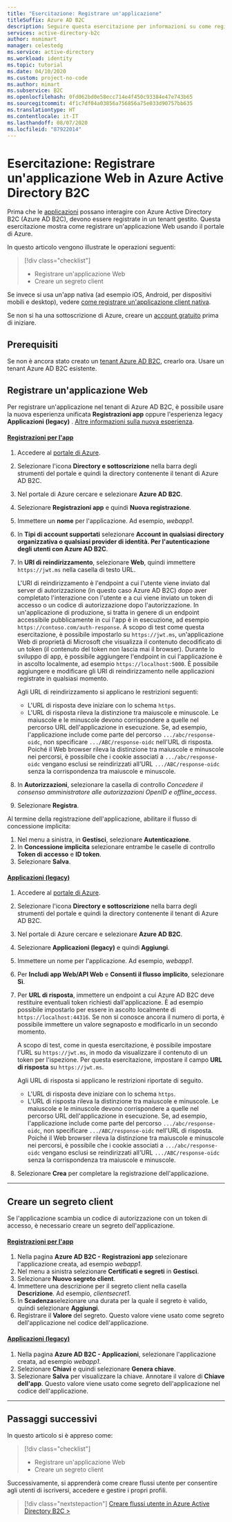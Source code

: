 ```yaml
---
title: "Esercitazione: Registrare un'applicazione"
titleSuffix: Azure AD B2C
description: Seguire questa esercitazione per informazioni su come registrare un'applicazione Web in Azure Active Directory B2C usando il portale di Azure.
services: active-directory-b2c
author: msmimart
manager: celestedg
ms.service: active-directory
ms.workload: identity
ms.topic: tutorial
ms.date: 04/10/2020
ms.custom: project-no-code
ms.author: mimart
ms.subservice: B2C
ms.openlocfilehash: 0fd062bd0e58ecc714e4f450c93384e47e743b65
ms.sourcegitcommit: 4f1c7df04a03856a756856a75e033d90757bb635
ms.translationtype: HT
ms.contentlocale: it-IT
ms.lasthandoff: 08/07/2020
ms.locfileid: "87922014"
---
```

# <a name="tutorial-register-a-web-application-in-azure-active-directory-b2c"></a>Esercitazione: Registrare un'applicazione Web in Azure Active Directory B2C

Prima che le [applicazioni](application-types.md) possano interagire con Azure Active Directory B2C (Azure AD B2C), devono essere registrate in un tenant gestito. Questa esercitazione mostra come registrare un'applicazione Web usando il portale di Azure.

In questo articolo vengono illustrate le operazioni seguenti:

> [!div class="checklist"]
> * Registrare un'applicazione Web
> * Creare un segreto client

Se invece si usa un'app nativa (ad esempio iOS, Android, per dispositivi mobili e desktop), vedere [come registrare un'applicazione client nativa](add-native-application.md).

Se non si ha una sottoscrizione di Azure, creare un [account gratuito](https://azure.microsoft.com/free/?WT.mc_id=A261C142F) prima di iniziare.

## <a name="prerequisites"></a>Prerequisiti

Se non è ancora stato creato un [tenant Azure AD B2C](tutorial-create-tenant.md), crearlo ora. Usare un tenant Azure AD B2C esistente.

## <a name="register-a-web-application"></a>Registrare un'applicazione Web

Per registrare un'applicazione nel tenant di Azure AD B2C, è possibile usare la nuova esperienza unificata **Registrazioni app** oppure l'esperienza legacy **Applicazioni (legacy)** . [Altre informazioni sulla nuova esperienza](https://aka.ms/b2cappregtraining).

#### <a name="app-registrations"></a>[Registrazioni per l'app](#tab/app-reg-ga/)

1. Accedere al [portale di Azure](https://portal.azure.com).
1. Selezionare l'icona **Directory e sottoscrizione** nella barra degli strumenti del portale e quindi la directory contenente il tenant di Azure AD B2C.
1. Nel portale di Azure cercare e selezionare **Azure AD B2C**.
1. Selezionare **Registrazioni app** e quindi **Nuova registrazione**.
1. Immettere un **nome** per l'applicazione. Ad esempio, *webapp1*.
1. In **Tipi di account supportati** selezionare **Account in qualsiasi directory organizzativa o qualsiasi provider di identità. Per l'autenticazione degli utenti con Azure AD B2C**.
1. In **URI di reindirizzamento**, selezionare **Web**, quindi immettere `https://jwt.ms` nella casella di testo URL.

    L'URI di reindirizzamento è l'endpoint a cui l'utente viene inviato dal server di autorizzazione (in questo caso Azure AD B2C) dopo aver completato l'interazione con l'utente e a cui viene inviato un token di accesso o un codice di autorizzazione dopo l'autorizzazione. In un'applicazione di produzione, si tratta in genere di un endpoint accessibile pubblicamente in cui l'app è in esecuzione, ad esempio `https://contoso.com/auth-response`. A scopo di test come questa esercitazione, è possibile impostarlo su `https://jwt.ms`, un'applicazione Web di proprietà di Microsoft che visualizza il contenuto decodificato di un token (il contenuto del token non lascia mai il browser). Durante lo sviluppo di app, è possibile aggiungere l'endpoint in cui l'applicazione è in ascolto localmente, ad esempio `https://localhost:5000`. È possibile aggiungere e modificare gli URI di reindirizzamento nelle applicazioni registrate in qualsiasi momento.

    Agli URL di reindirizzamento si applicano le restrizioni seguenti:

    * L'URL di risposta deve iniziare con lo schema `https`.
    * L'URL di risposta rileva la distinzione tra maiuscole e minuscole. Le maiuscole e le minuscole devono corrispondere a quelle nel percorso URL dell'applicazione in esecuzione. Se, ad esempio, l'applicazione include come parte del percorso `.../abc/response-oidc`, non specificare `.../ABC/response-oidc` nell'URL di risposta. Poiché il Web browser rileva la distinzione tra maiuscole e minuscole nei percorsi, è possibile che i cookie associati a `.../abc/response-oidc` vengano esclusi se reindirizzati all'URL `.../ABC/response-oidc` senza la corrispondenza tra maiuscole e minuscole.

1. In **Autorizzazioni**, selezionare la casella di controllo *Concedere il consenso amministratore alle autorizzazioni OpenID e offline_access*.
1. Selezionare **Registra**.

Al termine della registrazione dell'applicazione, abilitare il flusso di concessione implicita:

1. Nel menu a sinistra, in **Gestisci**, selezionare **Autenticazione**.
1. In **Concessione implicita** selezionare entrambe le caselle di controllo **Token di accesso** e **ID token**.
1. Selezionare **Salva**.

#### <a name="applications-legacy"></a>[Applicazioni (legacy)](#tab/applications-legacy/)

1. Accedere al [portale di Azure](https://portal.azure.com).
1. Selezionare l'icona **Directory e sottoscrizione** nella barra degli strumenti del portale e quindi la directory contenente il tenant di Azure AD B2C.
1. Nel portale di Azure cercare e selezionare **Azure AD B2C**.
1. Selezionare **Applicazioni (legacy)** e quindi **Aggiungi**.
1. Immettere un nome per l'applicazione. Ad esempio, *webapp1*.
1. Per **Includi app Web/API Web** e **Consenti il flusso implicito**, selezionare **Sì**.
1. Per **URL di risposta**, immettere un endpoint a cui Azure AD B2C deve restituire eventuali token richiesti dall'applicazione. È ad esempio possibile impostarlo per essere in ascolto localmente di `https://localhost:44316`. Se non si conosce ancora il numero di porta, è possibile immettere un valore segnaposto e modificarlo in un secondo momento.

    A scopo di test, come in questa esercitazione, è possibile impostare l'URL su `https://jwt.ms`, in modo da visualizzare il contenuto di un token per l'ispezione. Per questa esercitazione, impostare il campo **URL di risposta** su `https://jwt.ms`.

    Agli URL di risposta si applicano le restrizioni riportate di seguito.

    * L'URL di risposta deve iniziare con lo schema `https`.
    * L'URL di risposta rileva la distinzione tra maiuscole e minuscole. Le maiuscole e le minuscole devono corrispondere a quelle nel percorso URL dell'applicazione in esecuzione. Se, ad esempio, l'applicazione include come parte del percorso `.../abc/response-oidc`, non specificare `.../ABC/response-oidc` nell'URL di risposta. Poiché il Web browser rileva la distinzione tra maiuscole e minuscole nei percorsi, è possibile che i cookie associati a `.../abc/response-oidc` vengano esclusi se reindirizzati all'URL `.../ABC/response-oidc` senza la corrispondenza tra maiuscole e minuscole.

1. Selezionare **Crea** per completare la registrazione dell'applicazione.

* * *

## <a name="create-a-client-secret"></a>Creare un segreto client

Se l'applicazione scambia un codice di autorizzazione con un token di accesso, è necessario creare un segreto dell'applicazione.


#### <a name="app-registrations"></a>[Registrazioni per l'app](#tab/app-reg-ga/)

1. Nella pagina **Azure AD B2C - Registrazioni app** selezionare l'applicazione creata, ad esempio *webapp1*.
1. Nel menu a sinistra selezionare **Certificati e segreti** in **Gestisci**.
1. Selezionare **Nuovo segreto client**.
1. Immettere una descrizione per il segreto client nella casella **Descrizione**. Ad esempio, *clientsecret1*.
1. In **Scadenza**selezionare una durata per la quale il segreto è valido, quindi selezionare **Aggiungi**.
1. Registrare il **Valore** del segreto. Questo valore viene usato come segreto dell'applicazione nel codice dell'applicazione.

#### <a name="applications-legacy"></a>[Applicazioni (legacy)](#tab/applications-legacy/)

1. Nella pagina **Azure AD B2C - Applicazioni**, selezionare l'applicazione creata, ad esempio *webapp1*.
1. Selezionare **Chiavi** e quindi selezionare **Genera chiave**.
1. Selezionare **Salva** per visualizzare la chiave. Annotare il valore di **Chiave dell'app**. Questo valore viene usato come segreto dell'applicazione nel codice dell'applicazione.

* * *

## <a name="next-steps"></a>Passaggi successivi

In questo articolo si è appreso come:

> [!div class="checklist"]
> * Registrare un'applicazione Web
> * Creare un segreto client

Successivamente, si apprenderà come creare flussi utente per consentire agli utenti di iscriversi, accedere e gestire i propri profili.

> [!div class="nextstepaction"]
> [Creare flussi utente in Azure Active Directory B2C >](tutorial-create-user-flows.md)
